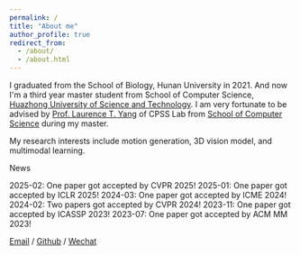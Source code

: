```yaml
---
permalink: /
title: "About me"
author_profile: true
redirect_from: 
  - /about/
  - /about.html
---
```

I graduated from the School of Biology, Hunan University in 2021. And now I'm a third year master student from School of Computer Science, [Huazhong University of Science and Technology](https://hust.edu.cn/). I am very fortunate to be advised by [Prof. Laurence T. Yang](https://faculty.hust.edu.cn/yangtianruo/zh_CN/index/1155249/list/index.htm) of CPSS Lab from [School of Computer Science](http://www.cs.hust.edu.cn/) during my master.

My research interests include motion generation, 3D vision model, and multimodal learning.

News

2025-02: One paper got accepted by CVPR 2025!
2025-01: One paper got accepted by ICLR 2025!
2024-03: One paper got accepted by ICME 2024!
2024-02: Two papers got accepted by CVPR 2024!
2023-11: One paper got accepted by ICASSP 2023!
2023-07: One paper got accepted by ACM MM 2023!





[Email](keycharon0122@gmail.com) / [Github](https://github.com/gentlefress) / [Wechat](../images/wechat.jpg)
